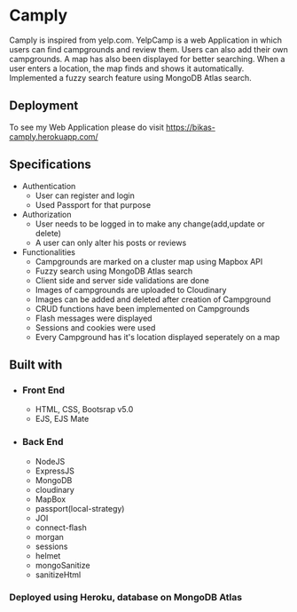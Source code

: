 # Camply
Camply is inspired from yelp.com. YelpCamp is a web Application in which users can find campgrounds and review them. Users can also add their own campgrounds. A map has also 
been displayed for better searching. When a user enters a location, the map finds and shows it automatically. Implemented a fuzzy search feature using MongoDB Atlas search.
## Deployment
To see my Web Application please do visit https://bikas-camply.herokuapp.com/
## Specifications
   - Authentication
     - User can register and login
     - Used Passport for that purpose
   - Authorization
     - User needs to be logged in to make any change(add,update or delete)
     - A user can only alter his posts or reviews
   - Functionalities
     - Campgrounds are marked on a cluster map using Mapbox API
     - Fuzzy search using MongoDB Atlas search
     - Client side and server side validations are done
     - Images of campgrounds are uploaded to Cloudinary
     - Images can be added and deleted after creation of Campground
     - CRUD functions have been implemented on Campgrounds
     - Flash messages were displayed
     - Sessions and cookies were used
     - Every Campground has it's location displayed seperately on a map
## Built with
   - ### Front End
     - HTML, CSS, Bootsrap v5.0
     - EJS, EJS Mate
  - ### Back End
     - NodeJS
     - ExpressJS
     - MongoDB
     - cloudinary
     - MapBox
     - passport(local-strategy)
     - JOI
     - connect-flash
     - morgan
     - sessions
     - helmet
     - mongoSanitize
     - sanitizeHtml
### Deployed using Heroku, database on MongoDB Atlas
